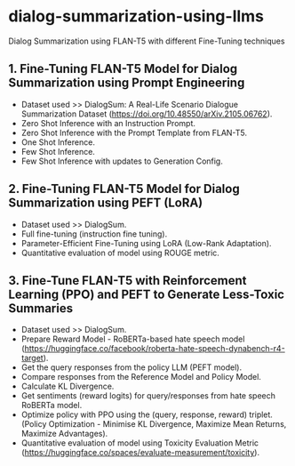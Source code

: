 # dialog-summarization-using-llms
Dialog Summarization using FLAN-T5 with different Fine-Tuning techniques


## 1. Fine-Tuning FLAN-T5 Model for Dialog Summarization using Prompt Engineering
- Dataset used >> DialogSum: A Real-Life Scenario Dialogue Summarization Dataset (https://doi.org/10.48550/arXiv.2105.06762).
- Zero Shot Inference with an Instruction Prompt.
- Zero Shot Inference with the Prompt Template from FLAN-T5.
- One Shot Inference.
- Few Shot Inference.
- Few Shot Inference with updates to Generation Config.


## 2. Fine-Tuning FLAN-T5 Model for Dialog Summarization using PEFT (LoRA)
- Dataset used >> DialogSum.
- Full fine-tuning (instruction fine tuning).
- Parameter-Efficient Fine-Tuning using LoRA (Low-Rank Adaptation).
- Quantitative evaluation of model using ROUGE metric.


## 3. Fine-Tune FLAN-T5 with Reinforcement Learning (PPO) and PEFT to Generate Less-Toxic Summaries
- Dataset used >> DialogSum.
- Prepare Reward Model - RoBERTa-based hate speech model (https://huggingface.co/facebook/roberta-hate-speech-dynabench-r4-target).
- Get the query responses from the policy LLM (PEFT model).
- Compare responses from the Reference Model and Policy Model.
- Calculate KL Divergence.
- Get sentiments (reward logits) for query/responses from hate speech RoBERTa model.
- Optimize policy with PPO using the (query, response, reward) triplet.
  (Policy Optimization - Minimise KL Divergence, Maximize Mean Returns, Maximize Advantages).
- Quantitative evaluation of model using Toxicity Evaluation Metric (https://huggingface.co/spaces/evaluate-measurement/toxicity).
